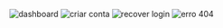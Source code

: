![dashboard](https://github.com/user-attachments/assets/41e0a5c0-ffc8-4c43-9392-87b66bdb97aa)
![criar conta](https://github.com/user-attachments/assets/b3b9d036-dac5-447f-b088-58226c3fc890)
![![recover](https://github.com/user-attachments/assets/eae3cd6a-2948-4b01-bbe1-854c8adc4639)
login](https://github.com/user-attachments/assets/55091def-02dd-47e7-9f1e-e41e2cd1ba74)
![erro 404](https://github.com/user-attachments/assets/ac1223fd-2d1b-4179-a32b-eedc3d10594f)
